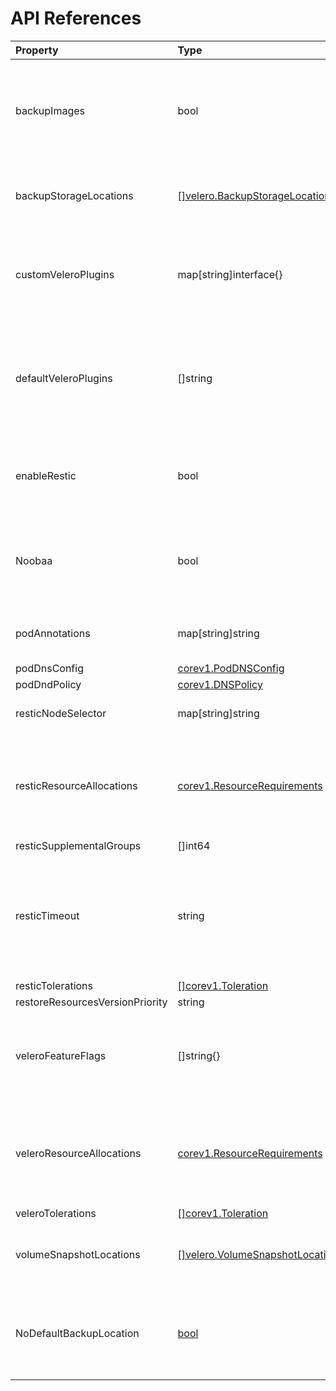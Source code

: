 <h1>API References</h1>

| Property   |      Type     |  Description |
|:-----------|:--------------|:-------------|
| backupImages | bool |  Determine whether the Velero install will backup internal images when an imagestream is backed up.  |
| backupStorageLocations | [[]velero.BackupStorageLocationSpec](https://velero.io/docs/v1.6/api-types/backupstoragelocation/) |  Location(s) to store backups. For more details, see [here](docs/config/bsl_and_vsl.md).  |
| customVeleroPlugins | map[string]interface{} |  Used for installation of custom Velero plugins. See [here](docs/config/plugins.md) for further information.  |
| defaultVeleroPlugins |  []string |  Five types of default Velero plugins can be installed: `AWS`, `GCP`, `Azure` and `OpenShift`, and `CSI`. See [here](docs/config/plugins.md) for further information. |
| enableRestic |   bool  |   Enables backup/restore using Restic. If set to false, snapshots are needed.  |
| Noobaa | bool |  An optional backup storage locaion. For more information, go [here](docs/config/noobaa/install_oadp_noobaa.md). |
| podAnnotations |  map[string]string |   Add metadata to your pods to select and find certain pods. |
| podDnsConfig |    [corev1.PodDNSConfig](https://pkg.go.dev/k8s.io/api/core/v1#PodDNSConfig)   |        |
| podDndPolicy | [corev1.DNSPolicy](https://pkg.go.dev/k8s.io/api/core/v1#DNSPolicy) |         |
| resticNodeSelector | map[string]string |   Assign Restic pods to only certain nodes. |
| resticResourceAllocations | [corev1.ResourceRequirements](https://pkg.go.dev/k8s.io/api/core/v1#ResourceRequirements) |  Set specific resource `limits` and `requests` for the Restic pods. For more information, go [here](docs/config/resource_req_limits.md). |
| resticSupplementalGroups | []int64  |        |
| resticTimeout | string | Used when a Restic backup/restore sits in progress for X amount of time. Defaults to 1 hour. Usage: `--restic-timeout` |
| resticTolerations | [[]corev1.Toleration](https://pkg.go.dev/k8s.io/api/core/v1#Toleration) |       |
| restoreResourcesVersionPriority |  string  |        |
| veleroFeatureFlags | []string{} |  Enables additional Velero features. For more details and usage, see [here](docs/config/features_flag.md). |
| veleroResourceAllocations | [corev1.ResourceRequirements](https://pkg.go.dev/k8s.io/api/core/v1#ResourceRequirements) |  Set specific resource `limits` and `requests` for the Velero pod. For more information, go [here](docs/config/resource_req_limits.md). |
| veleroTolerations | [[]corev1.Toleration](https://pkg.go.dev/k8s.io/api/core/v1#Toleration) |        |
| volumeSnapshotLocations | [[]velero.VolumeSnapshotLocationSpec](https://velero.io/docs/v1.6/api-types/volumesnapshotlocation/) |  Location to store volume snapshots. For further deatils, see [here](docs/config/bsl_and_vsl.md). |
| NoDefaultBackupLocation | [bool](https://pkg.go.dev/builtin#bool) |  Assert that you do not want to use velero with a backup storage location. See [Velero Docs](https://velero.io/docs/v1.7/customize-installation/#do-not-configure-a-backup-storage-location-during-install). |

